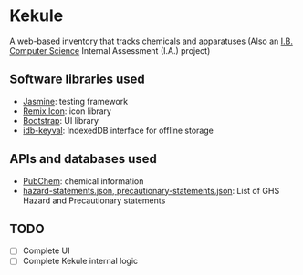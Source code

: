 # Kekule
A web-based inventory that tracks chemicals and apparatuses
(Also an [I.B. Computer Science](https://ibo.org/programmes/diploma-programme/curriculum/sciences/computer-science/) Internal Assessment (I.A.) project)

## Software libraries used
+ [Jasmine](https://jasmine.github.io/): testing framework
+ [Remix Icon](https://remixicon.com/): icon library
+ [Bootstrap](https://getbootstrap.com/): UI library
+ [idb-keyval](https://www.npmjs.com/package/idb-keyval): IndexedDB interface for offline storage

## APIs and databases used
+ [PubChem](https://pubchem.ncbi.nlm.nih.gov/): chemical information
+ [hazard-statements.json, precautionary-statements.json](https://gist.github.com/richardingham/0237ffa3f0f0be2933e6): List of GHS Hazard and Precautionary statements

## TODO
- [ ] Complete UI
- [ ] Complete Kekule internal logic
